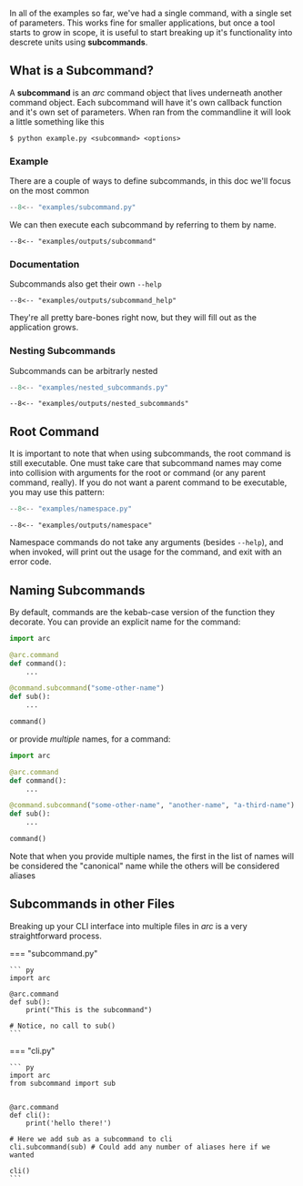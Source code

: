 In all of the examples so far, we've had a single command, with a single set of parameters. This works fine for smaller applications, but once a tool starts to grow in scope, it is useful to start breaking up it's functionality into descrete units using **subcommands**.

## What is a Subcommand?
A **subcommand** is an *arc* command object that lives underneath another command object. Each subcommand will have it's own callback function and it's own set of parameters. When ran from the commandline it will look a little something like this

```console
$ python example.py <subcommand> <options>
```

### Example
There are a couple of ways to define subcommands, in this doc we'll focus on the most common

```py title="examples/subcommand.py"
--8<-- "examples/subcommand.py"
```

We can then execute each subcommand by referring to them by name.
```console
--8<-- "examples/outputs/subcommand"
```


### Documentation
Subcommands also get their own `--help`
```console
--8<-- "examples/outputs/subcommand_help"
```
They're all pretty bare-bones right now, but they will fill out as the application grows.

### Nesting Subcommands
Subcommands can be arbitrarly nested
```py title="examples/nested_subcommands.py"
--8<-- "examples/nested_subcommands.py"
```

```console
--8<-- "examples/outputs/nested_subcommands"
```

## Root Command
It is important to note that when using subcommands, the root command is still executable. One must take care that subcommand names may come into collision with arguments for the root or command (or any parent command, really). If you do not want a parent command to be executable, you may use this pattern:

```py title="examples/namespace.py"
--8<-- "examples/namespace.py"
```

```console
--8<-- "examples/outputs/namespace"
```

Namespace commands do not take any arguments (besides `--help`), and when invoked, will print out the usage for the command, and exit with an error code.

## Naming Subcommands
By default, commands are the kebab-case version of the function they decorate. You can provide an explicit name for the command:

```py
import arc

@arc.command
def command():
    ...

@command.subcommand("some-other-name")
def sub():
    ...

command()
```

or provide *multiple* names, for a command:
```py
import arc

@arc.command
def command():
    ...

@command.subcommand("some-other-name", "another-name", "a-third-name")
def sub():
    ...

command()
```

Note that when you provide multiple names, the first in the list of names will be considered the "canonical" name while the others will be considered aliases

## Subcommands in other Files
Breaking up your CLI interface into multiple files in *arc* is a very straightforward process.

=== "subcommand.py"

    ``` py
    import arc

    @arc.command
    def sub():
        print("This is the subcommand")

    # Notice, no call to sub()
    ```

=== "cli.py"

    ``` py
    import arc
    from subcommand import sub


    @arc.command
    def cli():
        print('hello there!')

    # Here we add sub as a subcommand to cli
    cli.subcommand(sub) # Could add any number of aliases here if we wanted

    cli()
    ```

